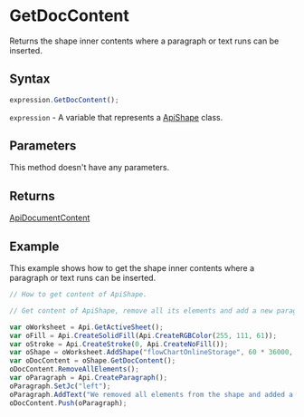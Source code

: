 # GetDocContent

Returns the shape inner contents where a paragraph or text runs can be inserted.

## Syntax

```javascript
expression.GetDocContent();
```

`expression` - A variable that represents a [ApiShape](../ApiShape.md) class.

## Parameters

This method doesn't have any parameters.

## Returns

[ApiDocumentContent](../../ApiDocumentContent/ApiDocumentContent.md)

## Example

This example shows how to get the shape inner contents where a paragraph or text runs can be inserted.

```javascript editor-xlsx
// How to get content of ApiShape.

// Get content of ApiShape, remove all its elements and add a new paragraph to it.

var oWorksheet = Api.GetActiveSheet();
var oFill = Api.CreateSolidFill(Api.CreateRGBColor(255, 111, 61));
var oStroke = Api.CreateStroke(0, Api.CreateNoFill());
var oShape = oWorksheet.AddShape("flowChartOnlineStorage", 60 * 36000, 35 * 36000, oFill, oStroke, 0, 2 * 36000, 0, 3 * 36000);
var oDocContent = oShape.GetDocContent();
oDocContent.RemoveAllElements();
var oParagraph = Api.CreateParagraph();
oParagraph.SetJc("left");
oParagraph.AddText("We removed all elements from the shape and added a new paragraph inside it.");
oDocContent.Push(oParagraph);
```
